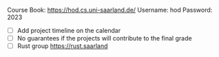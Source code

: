 Course Book: https://hod.cs.uni-saarland.de/
Username: hod
Password: 2023

- [ ] Add project timeline on the calendar
- [ ] No guarantees if the projects will contribute to the final grade
- [ ] Rust group https://rust.saarland
